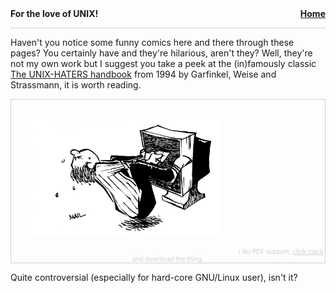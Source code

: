 <nav class="site-nav" style="font-weight:bold; padding-bottom:1em; border-bottom:1px solid #d0d0cc">
  For the love of UNIX!
  <a href="index" style="float:right">Home</a>
</nav>


Haven't you notice some funny comics here and there through these pages? You certainly have and they're hilarious, aren't they? Well, they're not my own work but I suggest you take a peek at the (in)famously classic [The UNIX-HATERS handbook](https://web.mit.edu/~simsong/www/ugh.pdf) from 1994 by Garfinkel, Weise and Strassmann, it is worth reading.

<object data="https://matteogiorgi.github.io/ugh.pdf" type="application/pdf" width="100%" height="600px">
<p style="font-size:10px; color:#d0d0cc; text-align:center; border:1px solid #d0d0cc;">
  <img width=60% style="padding:30px;" src="pics/extraction.png">\
  No PDF support, <a style="color:#d0d0cc; text-decoration:underline" href="https://matteogiorgi.github.io/ugh.pdf" title="Download PDF">click clack</a> and download the thing.
</p>
</object>

Quite controversial (especially for hard-core GNU/Linux user), isn't it?
